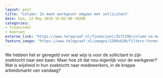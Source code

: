 ```yaml
---
layout: post
title: "Column: Zo moet werkgever omgaan met sollicitant"
date: Sun, 12 May 2019 15:02:00 +0200
categories: 
- financieel 
- koersen 
externe_link: "https://www.telegraaf.nl/financieel/3572290/column-zo-moet-werkgever-omgaan-met-sollicitant"
feature_image: "https://www.telegraaf.nl/images/1200x630/filters:format(jpeg):quality(80)/cdn-kiosk-api.telegraaf.nl/07dab622-7404-11e9-85b5-0217670beecd.JPG"
---
```


<p class="intro">We hebben het er geregeld over wat wijs is voor de sollicitant in zijn zoektocht naar een baan. Maar hoe zit dat nou eigenlijk voor de werkgever? Wat is wijsheid in hun zoektocht naar medewerkers, in de krappe arbeidsmarkt van vandaag?</p>
